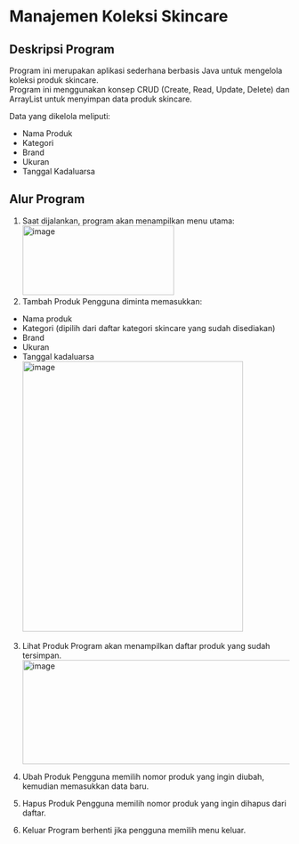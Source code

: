# Manajemen Koleksi Skincare  

## Deskripsi Program  
Program ini merupakan aplikasi sederhana berbasis Java untuk mengelola koleksi produk skincare.  
Program ini menggunakan konsep CRUD (Create, Read, Update, Delete) dan ArrayList untuk menyimpan data produk skincare.  

Data yang dikelola meliputi:  
- Nama Produk  
- Kategori  
- Brand  
- Ukuran  
- Tanggal Kadaluarsa  

## Alur Program  
1. Saat dijalankan, program akan menampilkan menu utama:
   <img width="272" height="125" alt="image" src="https://github.com/user-attachments/assets/b3072541-f756-4677-979d-f7f35f2af119" />
2. Tambah Produk
Pengguna diminta memasukkan:
- Nama produk
- Kategori (dipilih dari daftar kategori skincare yang sudah disediakan)
- Brand
- Ukuran
- Tanggal kadaluarsa
  <img width="396" height="486" alt="image" src="https://github.com/user-attachments/assets/288373bf-6ce9-4e9b-bd52-794a2489a054" />

3. Lihat Produk
Program akan menampilkan daftar produk yang sudah tersimpan.
   <img width="606" height="187" alt="image" src="https://github.com/user-attachments/assets/6ce7ca68-0cc9-4ad8-8710-0bf81313d8f6" />

4. Ubah Produk
Pengguna memilih nomor produk yang ingin diubah, kemudian memasukkan data baru.

5. Hapus Produk
Pengguna memilih nomor produk yang ingin dihapus dari daftar.

6. Keluar
Program berhenti jika pengguna memilih menu keluar.

 
